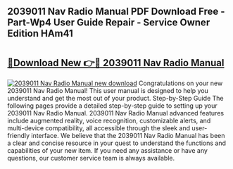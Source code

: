 ## 2039011 Nav Radio Manual PDF Download Free - Part-Wp4 User Guide Repair - Service Owner Edition HAm41

# <h2><a href="http://bc13474.oget.top/?id=2039011+Nav+Radio+Manual">🔗Download New 👉🔴 2039011 Nav Radio Manual</a></h2>

[![2039011 Nav Radio Manual new download](https://i.imgur.com/5g1atiW.png)](http://bc13474.oget.top/?id=2039011+Nav+Radio+Manual)
Congratulations on your new 2039011 Nav Radio Manual! This user manual is designed to help you understand and get the most out of your product. Step-by-Step Guide The following pages provide a detailed step-by-step guide to setting up your 2039011 Nav Radio Manual. 2039011 Nav Radio Manual advanced features include augmented reality, voice recognition, customizable alerts, and multi-device compatibility, all accessible through the sleek and user-friendly interface. We believe that the 2039011 Nav Radio Manual has been a clear and concise resource in your quest to understand the functions and capabilities of your new item. If you need any assistance or have any questions, our customer service team is always available.
